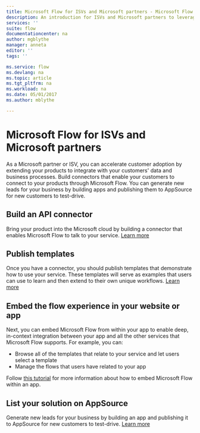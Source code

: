 ```yaml
---
title: Microsoft Flow for ISVs and Microsoft partners - Microsoft Flow | Microsoft Docs
description: An introduction for ISVs and Microsoft partners to leveraging Microsoft Flow.
services: ''
suite: flow
documentationcenter: na
author: mgblythe
manager: anneta
editor: ''
tags: ''

ms.service: flow
ms.devlang: na
ms.topic: article
ms.tgt_pltfrm: na
ms.workload: na
ms.date: 05/01/2017
ms.author: mblythe

---
```

# Microsoft Flow for ISVs and Microsoft partners
As a Microsoft partner or ISV, you can accelerate customer adoption by extending your products to integrate with your customers' data and business processes. Build connectors that enable your customers to connect to your products through Microsoft Flow. You can generate new leads for your business by building apps and publishing them to AppSource for new customers to test-drive.

## Build an API connector
Bring your product into the Microsoft cloud by building a connector that enables Microsoft Flow to talk to your service. [Learn more](api-connector-overview.md)

## Publish templates
Once you have a connector, you should publish templates that demonstrate how to use your service. These templates will serve as examples that users can use to learn and then extend to their own unique workflows. [Learn more](publish-a-template.md)

## Embed the flow experience in your website or app
Next, you can embed Microsoft Flow from within your app to enable deep, in-context integration between your app and all the other services that Microsoft Flow supports. For example, you can:

* Browse all of the templates that relate to your service and let users select a template
* Manage the flows that users have related to your app

Follow [this tutorial](embed-flow-dev.md) for more information about how to embed Microsoft Flow within an app.

## List your solution on AppSource
Generate new leads for your business by building an app and publishing it to AppSource for new customers to test-drive. [Learn more](dev-appsource-test-drive.md)

